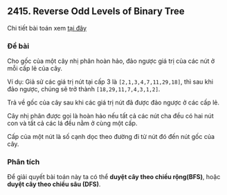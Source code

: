 ## 2415. Reverse Odd Levels of Binary Tree

Chi tiết bài toán xem [tại đây](https://leetcode.com/problems/reverse-odd-levels-of-binary-tree/description)

### Đề bài
Cho gốc của một cây nhị phân hoàn hảo, đảo ngược giá trị của các nút ở mỗi cấp lẻ của cây.

Ví dụ: Giả sử các giá trị nút tại cấp 3 là `[2,1,3,4,7,11,29,18]`, thì sau khi đảo ngược, chúng sẽ trở thành `[18,29,11,7,4,3,1,2]`.

Trả về gốc của cây sau khi các giá trị nút đã được đảo ngược ở các cấp lẻ.

Cây nhị phân được gọi là hoàn hảo nếu tất cả các nút cha đều có hai nút con và tất cả các lá đều nằm ở cùng một cấp.

Cấp của một nút là số cạnh dọc theo đường đi từ nút đó đến nút gốc của cây.

### Phân tích
Để giải quyết bài toán này ta có thể **duyệt cây theo chiều rộng(BFS)**, hoặc **duyệt cây theo chiều sâu (DFS)**.
